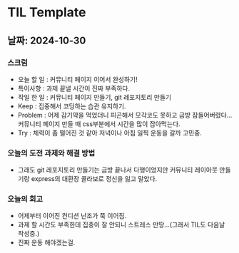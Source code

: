 # TIL Template

## 날짜: 2024-10-30

### 스크럼
- 오늘 할 일 : 커뮤니티 페이지 이어서 완성하기!
- 특이사항   : 과제 끝낼 시간이 진짜 부족하다.
- 작일 한 일 : 커뮤니티 페이지 만들기, git 레포지토리 만들기
- Keep       : 집중해서 코딩하는 습관 유지하기.
- Problem    : 어제 감기약을 먹었더니 피곤해서 모각코도 못하고 금방 잠들어버렸다… 커뮤니티 페이지 만들 때 css부분에서 시간을 많이 잡아먹는다.
- Try        : 체력이 좀 떨어진 것 같아 저녁이나 아침 일찍 운동을 갈까 고민중.

### 오늘의 도전 과제와 해결 방법
- 그래도 git 레포지토리 만들기는 금방 끝나서 다행이었지만 커뮤니티 레이아웃 만들기랑 express의 대환장 콜라보로 정신을 잃고 말았다.

### 오늘의 회고
- 어제부터 이어진 컨디션 난조가 쭉 이어짐.
- 과제 할 시간도 부족한데 집중이 잘 안되니 스트레스 만땅...(그래서 TIL도 다음날 작성중.)
- 진짜 운동 해야겠는걸.